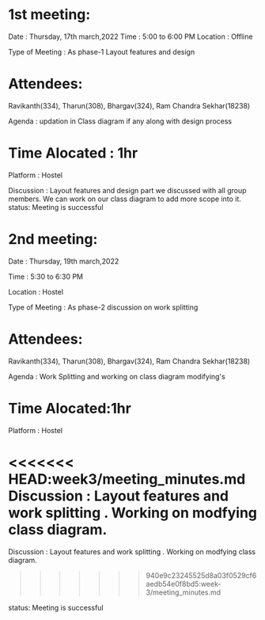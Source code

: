 # 1st meeting:
Date : Thursday, 17th march,2022
Time : 5:00 to 6:00 PM
Location : Offline

Type of Meeting : As phase-1 Layout features and design

# Attendees:
Ravikanth(334), Tharun(308), Bhargav(324), 
 Ram Chandra Sekhar(18238) 
 
Agenda : updation in Class diagram if any along with design process
# Time Alocated : 1hr
Platform : Hostel

Discussion :
Layout features and design part we discussed with all group members.
We can work on our class diagram to add more scope into it.
status: Meeting is successful


# 2nd meeting:
Date : Thursday, 19th march,2022 

Time : 5:30 to 6:30 PM 

Location : Hostel

Type of Meeting : As phase-2 discussion on work splitting 

# Attendees: 
Ravikanth(334), Tharun(308), Bhargav(324), Ram Chandra Sekhar(18238)

Agenda : Work Splitting and working on class diagram modifying's 
# Time Alocated:1hr 
Platform : Hostel 

<<<<<<< HEAD:week3/meeting_minutes.md
Discussion : Layout features and work splitting . Working on modfying class diagram.
=======
Discussion : Layout features and work splitting . 
Working on modfying class diagram.
>>>>>>> 940e9c23245525d8a03f0529cf6aedb54e0f8bd5:week-3/meeting_minutes.md

status: Meeting is successful
